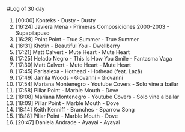 #Log of 30 day

1. [00:00] Konteks - Dusty - Dusty
1. [16:24] Javiera Mena - Primeras Composiciones 2000-2003 - Supapilapuso
1. [16:28] Point Point - True Summer - True Summer
1. [16:31] Khotin - Beautiful You - Dwellberry
1. [17:21] Matt Calvert - Mute Heart - Mute Heart
1. [17:25] Helado Negro - This Is How You Smile - Fantasma Vaga
1. [17:30] Matt Calvert - Mute Heart - Mute Heart
1. [17:45] Parisalexa - Hothead - Hothead (feat. Lazā)
1. [17:49] Jamila Woods - Giovanni - Giovanni
1. [17:54] Mariana Montenegro - Youtube Covers - Solo vine a bailar
1. [17:58] Pillar Point - Marble Mouth - Dove
1. [18:08] Mariana Montenegro - Youtube Covers - Solo vine a bailar
1. [18:09] Pillar Point - Marble Mouth - Dove
1. [18:14] Keith Kenniff - Branches - Sparrow Song
1. [18:18] Pillar Point - Marble Mouth - Dove
1. [20:47] Daniela Andrade - Ayayai - Ayayai
